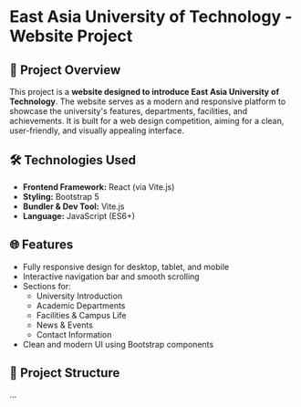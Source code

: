 # East Asia University of Technology - Website Project

## 📌 Project Overview
This project is a **website designed to introduce East Asia University of Technology**. The website serves as a modern and responsive platform to showcase the university's features, departments, facilities, and achievements. It is built for a web design competition, aiming for a clean, user-friendly, and visually appealing interface.

## 🛠️ Technologies Used
- **Frontend Framework:** React (via Vite.js)
- **Styling:** Bootstrap 5
- **Bundler & Dev Tool:** Vite.js
- **Language:** JavaScript (ES6+)

## 🌐 Features
- Fully responsive design for desktop, tablet, and mobile
- Interactive navigation bar and smooth scrolling
- Sections for:
  - University Introduction
  - Academic Departments
  - Facilities & Campus Life
  - News & Events
  - Contact Information
- Clean and modern UI using Bootstrap components

## 📁 Project Structure
... 
